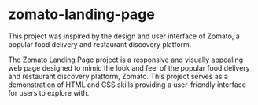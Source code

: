 # zomato-landing-page
This project was inspired by the design and user interface of Zomato, a popular food delivery and restaurant discovery platform.

The Zomato Landing Page project is a responsive and visually appealing web page designed to mimic the look and feel of the popular food delivery and restaurant discovery platform, Zomato. This project serves as a demonstration of HTML and CSS skills providing a user-friendly interface for users to explore with.
